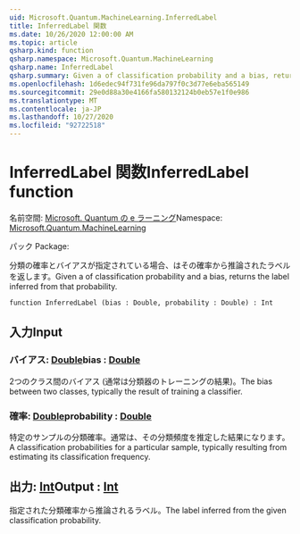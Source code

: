 ```yaml
---
uid: Microsoft.Quantum.MachineLearning.InferredLabel
title: InferredLabel 関数
ms.date: 10/26/2020 12:00:00 AM
ms.topic: article
qsharp.kind: function
qsharp.namespace: Microsoft.Quantum.MachineLearning
qsharp.name: InferredLabel
qsharp.summary: Given a of classification probability and a bias, returns the label inferred from that probability.
ms.openlocfilehash: 1d6edec94f731fe96da797f0c3d77e6eba565149
ms.sourcegitcommit: 29e0d88a30e4166fa580132124b0eb57e1f0e986
ms.translationtype: MT
ms.contentlocale: ja-JP
ms.lasthandoff: 10/27/2020
ms.locfileid: "92722518"
---
```

# <a name="inferredlabel-function"></a><span data-ttu-id="22723-102">InferredLabel 関数</span><span class="sxs-lookup"><span data-stu-id="22723-102">InferredLabel function</span></span>

<span data-ttu-id="22723-103">名前空間: [Microsoft. Quantum の e ラーニング](xref:Microsoft.Quantum.MachineLearning)</span><span class="sxs-lookup"><span data-stu-id="22723-103">Namespace: [Microsoft.Quantum.MachineLearning](xref:Microsoft.Quantum.MachineLearning)</span></span>

<span data-ttu-id="22723-104">パック [](https://nuget.org/packages/)</span><span class="sxs-lookup"><span data-stu-id="22723-104">Package: [](https://nuget.org/packages/)</span></span>


<span data-ttu-id="22723-105">分類の確率とバイアスが指定されている場合、はその確率から推論されたラベルを返します。</span><span class="sxs-lookup"><span data-stu-id="22723-105">Given a of classification probability and a bias, returns the label inferred from that probability.</span></span>

```qsharp
function InferredLabel (bias : Double, probability : Double) : Int
```


## <a name="input"></a><span data-ttu-id="22723-106">入力</span><span class="sxs-lookup"><span data-stu-id="22723-106">Input</span></span>

### <a name="bias--double"></a><span data-ttu-id="22723-107">バイアス: [Double](xref:microsoft.quantum.lang-ref.double)</span><span class="sxs-lookup"><span data-stu-id="22723-107">bias : [Double](xref:microsoft.quantum.lang-ref.double)</span></span>

<span data-ttu-id="22723-108">2つのクラス間のバイアス (通常は分類器のトレーニングの結果)。</span><span class="sxs-lookup"><span data-stu-id="22723-108">The bias between two classes, typically the result of training a classifier.</span></span>


### <a name="probability--double"></a><span data-ttu-id="22723-109">確率: [Double](xref:microsoft.quantum.lang-ref.double)</span><span class="sxs-lookup"><span data-stu-id="22723-109">probability : [Double](xref:microsoft.quantum.lang-ref.double)</span></span>

<span data-ttu-id="22723-110">特定のサンプルの分類確率。通常は、その分類頻度を推定した結果になります。</span><span class="sxs-lookup"><span data-stu-id="22723-110">A classification probabilities for a particular sample, typically resulting from estimating its classification frequency.</span></span>



## <a name="output--int"></a><span data-ttu-id="22723-111">出力: [Int](xref:microsoft.quantum.lang-ref.int)</span><span class="sxs-lookup"><span data-stu-id="22723-111">Output : [Int](xref:microsoft.quantum.lang-ref.int)</span></span>

<span data-ttu-id="22723-112">指定された分類確率から推論されるラベル。</span><span class="sxs-lookup"><span data-stu-id="22723-112">The label inferred from the given classification probability.</span></span>